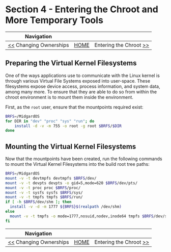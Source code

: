 # Section 4 - Entering the Chroot and More Temporary Tools

| Navigation |||
| --- | --- | ---: |
| [<<](./ChangingOwnerships.md) Changing Ownerships | [HOME](../README.md) | Entering the Chroot [>>](./EnteringChroot.md) |

## Preparing the Virtual Kernel Filesystems

One of the ways applications use to communicate with the Linux kernel is through various Virtual File Systems exposed into user-space. These filesystems expose device access, process information, and system data, among many more. To ensure that they are able to do so from within the chroot environment is to mount them inside the environment.

First, as the `root` user, ensure that the mountpoints required exist:
```bash
BRFS=/MidgardOS
for DIR in "dev" "proc" "sys" "run"; do
    install -d -v -m 755 -o root -g root $BRFS/$DIR
done
```

## Mounting the Virtual Kernel Filesystems

Now that the mountpoints have been created, run the following commands to mount the Virtual Kernel Filesystems into the build root tree paths:

```bash
BRFS=/MidgardOS
mount -v -t devtmpfs devtmpfs $BRFS/dev/
mount -v -t devpts devpts -o gid=5,mode=620 $BRFS/dev/pts/
mount -v -t proc proc $BRFS/proc/
mount -v -t sysfs sysfs $BRFS/sys/
mount -v -t tmpfs tmpfs $BRFS/run/
if [ -h $BRFS/dev/shm ]; then
  install -v -d -m 1777 ${BRFS}$(realpath /dev/shm)
else
  mount -v -t tmpfs -o mode=1777,nosuid,nodev,inode64 tmpfs $BRFS/dev/shm/
fi
```

| Navigation |||
| --- | --- | ---: |
| [<<](./ChangingOwnerships.md) Changing Ownerships | [HOME](../README.md) | Entering the Chroot [>>](./EnteringChroot.md) |
